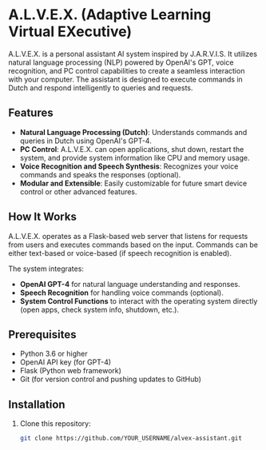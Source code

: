 # A.L.V.E.X. (Adaptive Learning Virtual EXecutive)

A.L.V.E.X. is a personal assistant AI system inspired by J.A.R.V.I.S. It utilizes natural language processing (NLP) powered by OpenAI's GPT, voice recognition, and PC control capabilities to create a seamless interaction with your computer. The assistant is designed to execute commands in Dutch and respond intelligently to queries and requests.

## Features

- **Natural Language Processing (Dutch)**: Understands commands and queries in Dutch using OpenAI's GPT-4.
- **PC Control**: A.L.V.E.X. can open applications, shut down, restart the system, and provide system information like CPU and memory usage.
- **Voice Recognition and Speech Synthesis**: Recognizes your voice commands and speaks the responses (optional).
- **Modular and Extensible**: Easily customizable for future smart device control or other advanced features.

## How It Works

A.L.V.E.X. operates as a Flask-based web server that listens for requests from users and executes commands based on the input. Commands can be either text-based or voice-based (if speech recognition is enabled). 

The system integrates:
- **OpenAI GPT-4** for natural language understanding and responses.
- **Speech Recognition** for handling voice commands (optional).
- **System Control Functions** to interact with the operating system directly (open apps, check system info, shutdown, etc.).

## Prerequisites

- Python 3.6 or higher
- OpenAI API key (for GPT-4)
- Flask (Python web framework)
- Git (for version control and pushing updates to GitHub)

## Installation

1. Clone this repository:

   ```bash
   git clone https://github.com/YOUR_USERNAME/alvex-assistant.git
